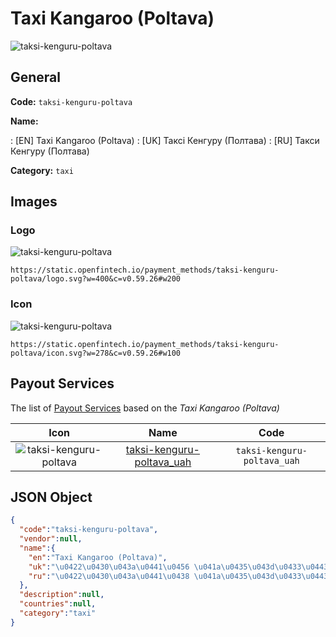 
# Taxi Kangaroo (Poltava) 
![taksi-kenguru-poltava](https://static.openfintech.io/payment_methods/taksi-kenguru-poltava/logo.svg?w=400&c=v0.59.26#w200)  

## General 
**Code:** `taksi-kenguru-poltava` 
 
**Name:** 
 
:	[EN] Taxi Kangaroo (Poltava) 
:	[UK] Таксі Кенгуру (Полтава) 
:	[RU] Такси Кенгуру (Полтава) 
 
**Category:** `taxi` 
 

## Images 

### Logo 
![taksi-kenguru-poltava](https://static.openfintech.io/payment_methods/taksi-kenguru-poltava/logo.svg?w=400&c=v0.59.26#w200)  

```
https://static.openfintech.io/payment_methods/taksi-kenguru-poltava/logo.svg?w=400&c=v0.59.26#w200
```  

### Icon 
![taksi-kenguru-poltava](https://static.openfintech.io/payment_methods/taksi-kenguru-poltava/icon.svg?w=278&c=v0.59.26#w100)  

```
https://static.openfintech.io/payment_methods/taksi-kenguru-poltava/icon.svg?w=278&c=v0.59.26#w100
```  

## Payout Services 
 
The list of [Payout Services](/payout-services/) based on the _Taxi Kangaroo (Poltava)_ 

|Icon|Name|Code| 
|:---:|:---:|:---:| 
|![taksi-kenguru-poltava](https://static.openfintech.io/payout_methods/taksi-kenguru-poltava/icon.svg?w=278&c=v0.59.26#w40) |[taksi-kenguru-poltava_uah](/payout-services/taksi-kenguru-poltava_uah/)|`taksi-kenguru-poltava_uah`| 
 

## JSON Object 

```json
{
  "code":"taksi-kenguru-poltava",
  "vendor":null,
  "name":{
    "en":"Taxi Kangaroo (Poltava)",
    "uk":"\u0422\u0430\u043a\u0441\u0456 \u041a\u0435\u043d\u0433\u0443\u0440\u0443 (\u041f\u043e\u043b\u0442\u0430\u0432\u0430)",
    "ru":"\u0422\u0430\u043a\u0441\u0438 \u041a\u0435\u043d\u0433\u0443\u0440\u0443 (\u041f\u043e\u043b\u0442\u0430\u0432\u0430)"
  },
  "description":null,
  "countries":null,
  "category":"taxi"
}
```  

